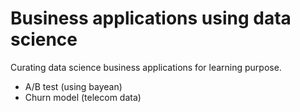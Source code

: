 # Business applications using data science
Curating data science business applications for learning purpose. 

- A/B test (using bayean)
- Churn model (telecom data)

